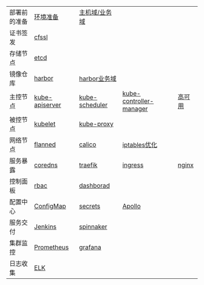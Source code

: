 <table border="0">
    <tr>
        <td><strong></strong>部署前的准备</td>
        <td><a href="01-环境准备.md">环境准备</a></td>
        <td><a href="01-bind9/01-域名解析.md">主机域/业务域</a></td>
    </tr>
    <tr>
        <td><strong></strong>证书签发</td>
        <td><a href="02-证书的签发.md">cfssl</a></td>
    </tr>
    <tr>
        <td><strong></strong>存储节点</td>
        <td><a href="05-ETCD部署.md">etcd</a></td>
    </tr>
    <tr>
        <td><strong></strong>镜像仓库</td>
        <td><a href="03-镜像仓库.md">harbor</a></td>
        <td><a href="02-nginx/02-harbor-nginx.md">harbor业务域</a></td>
    </tr>
    <tr>
        <td><strong></strong>主控节点</td>
        <td><a href="06-kube-apiserver.md">kube-apiserver</a></td>
        <td><a href="06-kube-scheduler.md">kube-scheduler</a></td>
        <td><a href="06-kube-controller-manager.md">kube-controller-manager</a></td>
        <td><a href="02-nginx/01-availability-nginx.md">高可用</a></td>
    </tr>
    <tr>
        <td><strong></strong>被控节点</td>
        <td><a href="07-kubelet.md">kubelet</a></td>
        <td><a href="07-kube-proxy.md">kube-proxy</a></td>
    </tr>
    <tr>
        <td><strong></strong>网络节点</td>
        <td><a href="08-网络节点.md">flanned</a></td>
        <td><a href="08-网络节点.md">calico</a></td>
        <td><a href="03-iptables/01-iptables.md">iptables优化</a></td>
    </tr>
    <tr>
        <td><strong></strong>服务暴露</td>
        <td><a href="02-nginx/03-coredns-nginx.md">coredns</a></td>
        <td><a href="02-nginx/05-traefik-nginx.md">traefik</a></td>
        <td><a href="09-Ingress.md">ingress</a></td>
        <td><a href="09-Ingress.md">nginx</a></td>
    </tr>
    <tr>
        <td><strong></strong>控制面板</td>
        <td><a href="10-rbac.md">rbac</a></td>
        <td><a href="10-控制面板.md">dashborad</a></td>
    </tr>
    <tr>
        <td><strong></strong>配置中心</td>
        <td><a href="04-配置管理/01-ConfigMap.md">ConfigMap</a></td>       
        <td><a href="04-配置管理/02-secrets.md">secrets</a></td>
        <td><a href="04-配置管理/03-apollo.md">Apollo</a></td>        
    </tr>
    <tr>
        <td><strong></strong>服务交付</td>
        <td><a href="06-K8S && CICD/02-jenkins安装部署.md">Jenkins</a></td>
        <td><a href="10-控制面板.md">spinnaker</a></td>
    </tr>
    <tr>
        <td><strong></strong>集群监控</td>
        <td><a href="01-环境准备.md">Prometheus</a></td>
        <td><a href="10-控制面板.md">grafana</a></td>
    </tr>
    <tr>
        <td><strong></strong>日志收集</td>
        <td><a href="01-环境准备.md">ELK</a></td>
    </tr>
</table>
